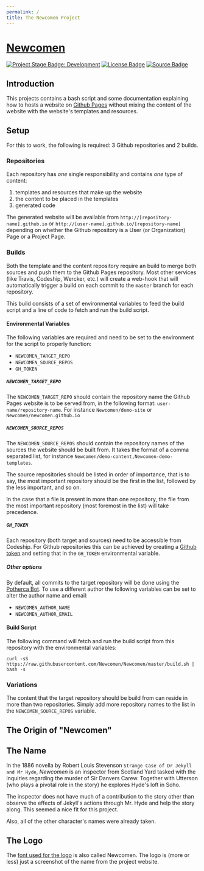 ```yaml
---
permalink: /
title: The Newcomen Project
---
```


# [Newcomen]

[![Project Stage Badge: Development]][Project Stage Page] [![License Badge]][License Page] [![Source Badge]][Github Page]

## Introduction

This projects contains a bash script and some documentation explaining how to
hosts a website on [Github Pages] without mixing the content of the website with 
the website's templates and resources.

## Setup

For this to work, the following is required: 3 Github repositories and 2 builds.

### Repositories

Each repository has *one* single responsibility and contains *one* type of
content:

 1. templates and resources that make up the website
 2. the content to be placed in the templates
 3. generated code

The generated website will be available from `http://[repository-name].github.io`
or `http://[user-name].github.io/[repository-name]` depending on whether the
Github repository is a User (or Organization) Page or a Project Page.

### Builds

Both the template and the content repository require an build to merge both
sources and push them to the Github Pages repository. Most other
services (like Travis, Codeship, Wercker, etc.) will create a web-hook that will
automatically trigger a build on each commit to the `master` branch for each
repository.

This build consists of a set of environmental variables to feed the build script
and a line of code to fetch and run the build script.

#### Environmental Variables

The following variables are required and need to be set to the environment for
the script to properly function:

 - `NEWCOMEN_TARGET_REPO`
 - `NEWCOMEN_SOURCE_REPOS`
 - `GH_TOKEN`

##### `NEWCOMEN_TARGET_REPO`

The `NEWCOMEN_TARGET_REPO` should contain the repository name the Github Pages
website is to be served from, in the following format: `user-name/repository-name`.
For instance `Newcomen/demo-site` or `Newcomen/newcomen.github.io`  

##### `NEWCOMEN_SOURCE_REPOS`

The `NEWCOMEN_SOURCE_REPOS` should contain the repository names of the sources
the website should be built from. It takes the format of a comma separated list,
for instance `Newcomen/demo-content,Newcomen-demo-templates`.

The source repositories should be listed in order of importance, that is to say,
the most important repository should be the first in the list, followed by the
less important, and so on.

In the case that a file is present in more than one repository, the file from
the most important repository (most foremost in the list) will take precedence.

##### `GH_TOKEN`
Each repository (both target and sources) need to be accessible from Codeship.
For Github repositories this can be achieved by creating a [Github token] and
setting that in the `GH_TOKEN` environmental variable.

##### Other options

By default, all commits to the target repository will be done using the
[Potherca Bot]. To use a different author the following variables can be set to
alter the author name and email:

 - `NEWCOMEN_AUTHOR_NAME`
 - `NEWCOMEN_AUTHOR_EMAIL`

#### Build Script

The following command will fetch and run the build script from this repository
with the environmental variables:

    curl -sS https://raw.githubusercontent.com/Newcomen/Newcomen/master/build.sh | bash -s

### Variations

The content that the target repository should be build from can reside in more
than two repositories. Simply add more repository names to the list in the
`NEWCOMEN_SOURCE_REPOS` variable.

## The Origin of "Newcomen"

## The Name

In the 1886 novella by Robert Louis Stevenson `Strange Case of Dr Jekyll and Mr Hyde`, *Newcomen* is an inspector from Scotland Yard tasked with the inquiries regarding the murder of Sir Danvers Carew. Together with Utterson (who plays a pivotal role in the story) he explores Hyde's loft in Soho.

The inspector does not have much of a contribution to the story other than observe the effects of Jekyll's actions through Mr. Hyde and help the story along. This seemed a nice fit for this project.

Also, all of the other character's names were already taken.

## The Logo

The [font used for the logo][Newcomen Font] is also called Newcomen. The logo is (more or less)
just a screenshot of the name from the project website.

[Project Stage Badge: Development]: http://img.shields.io/badge/Project%20Stage-Development-yellowgreen.svg
[Project Stage Page]: http://bl.ocks.org/potherca/raw/a2ae67caa3863a299ba0
[License Badge]: http://img.shields.io/:license-GPL--3.0-blue.svg
[License Page]: http://newcomen.github.io/LICENSE
[Github Pages]: https://pages.github.com/
[Github token]: https://github.com/blog/1509-personal-api-tokens
[Potherca Bot]: https://github.com/potherca-bot
[Newcomen]: http://newcomen.github.io/
[Newcomen Font]: https://typekit.com/fonts/newcomen
[Github Page]: https://github.com/Newcomen
[Source Badge]: http://img.shields.io/badge/source_available_on-Github-blue.svg
